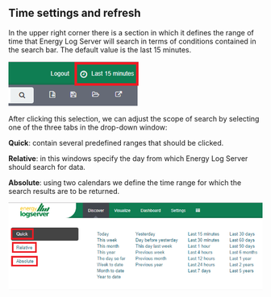 Time settings and refresh
-------------------------

In the upper right corner there is a section in which it defines the
range of time that Energy Log Server will search in terms of conditions contained in
the search bar. The default value is the last 15 minutes.

![](/./media/media/image7.png)

After clicking this selection, we can adjust the scope of search by
selecting one of the three tabs in the drop-down window:

**Quick**: contain several predefined ranges that should be clicked.

**Relative**: in this windows specify the day from which 
Energy Log Server should search for data.

**Absolute**: using two calendars we define the time range for which
the search results are to be returned.

![](/./media/media/image8.png)
